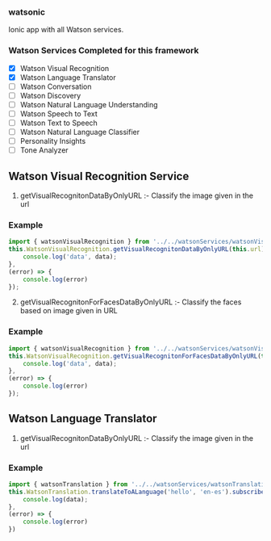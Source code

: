 ### watsonic
Ionic app with all Watson services.

### Watson Services Completed for this framework
- [x] Watson Visual Recognition
- [x] Watson Language Translator
- [ ] Watson Conversation
- [ ] Watson Discovery
- [ ] Watson Natural Language Understanding
- [ ] Watson Speech to Text
- [ ] Watson Text to Speech
- [ ] Watson Natural Language Classifier
- [ ] Personality Insights
- [ ] Tone Analyzer

## Watson Visual Recognition Service 
1. getVisualRecognitonDataByOnlyURL :-  Classify the image given in the url

### Example

```TypeScript
import { watsonVisualRecognition } from '../../watsonServices/watsonVisualRecognition.service'
this.WatsonVisualRecognition.getVisualRecognitonDataByOnlyURL(this.url).subscribe((data) => {
    console.log('data', data);
},
(error) => {
    console.log(error)
});
```
2. getVisualRecognitonForFacesDataByOnlyURL :-  Classify the faces based on image given in URL

### Example

```TypeScript
import { watsonVisualRecognition } from '../../watsonServices/watsonVisualRecognition.service'
this.WatsonVisualRecognition.getVisualRecognitonForFacesDataByOnlyURL(this.url).subscribe((data) => {
    console.log('data', data);
},
(error) => {
    console.log(error)
});
```

## Watson Language Translator
1. getVisualRecognitonDataByOnlyURL :-  Classify the image given in the url

### Example

```TypeScript
import { watsonTranslation } from '../../watsonServices/watsonTranslation.service'
this.WatsonTranslation.translateToALanguage('hello', 'en-es').subscribe((data) => {
    console.log(data);
},
(error) => {
    console.log(error)
})
```